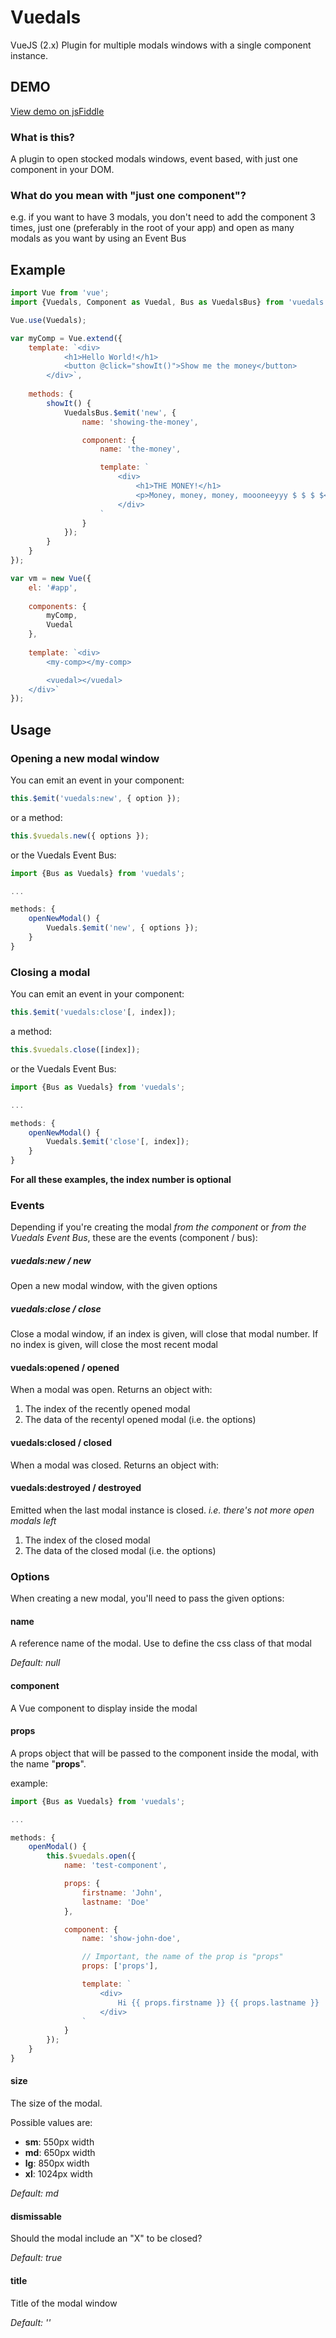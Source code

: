 # Vuedals

VueJS (2.x) Plugin for multiple modals windows with a single component instance.

## DEMO

[View demo on jsFiddle](https://jsfiddle.net/ackqudv7/1/)

### What is this?

A plugin to open stocked modals windows, event based, with just one component in your DOM.

### What do you mean with "just one component"?

e.g. if you want to have 3 modals, you don't need to add the component 3 times, just one (preferably in the root of your app) and open as many modals as you want by using an Event Bus

## Example

```js
import Vue from 'vue';
import {Vuedals, Component as Vuedal, Bus as VuedalsBus} from 'vuedals';

Vue.use(Vuedals);

var myComp = Vue.extend({
	template: `<div>
	        <h1>Hello World!</h1>
			<button @click="showIt()">Show me the money</button>
	    </div>`,
	
	methods: {
		showIt() {
			VuedalsBus.$emit('new', {
				name: 'showing-the-money',

				component: {
					name: 'the-money',

					template: `
						<div>
							<h1>THE MONEY!</h1>
							<p>Money, money, money, moooneeyyy $ $ $ $</p>
						</div>
					`
				}
			});
		}
	}
});

var vm = new Vue({
	el: '#app',
	
	components: {
		myComp,
		Vuedal
	},
	
	template: `<div>
	    <my-comp></my-comp>

	    <vuedal></vuedal>
	</div>`
});
```

## Usage

### Opening a new modal window

You can emit an event in your component:

```js
this.$emit('vuedals:new', { option });
```

or a method:

```js
this.$vuedals.new({ options });
```

or the Vuedals Event Bus:

```js
import {Bus as Vuedals} from 'vuedals';

...

methods: { 
	openNewModal() {
		Vuedals.$emit('new', { options });
	}
}
```

### Closing a modal

You can emit an event in your component:

```js
this.$emit('vuedals:close'[, index]);
```

a method:

```js
this.$vuedals.close([index]);
```

or the Vuedals Event Bus:

```js
import {Bus as Vuedals} from 'vuedals';

...

methods: { 
	openNewModal() {
		Vuedals.$emit('close'[, index]);
	}
}
```

**For all these examples, the index number is optional**

### Events

Depending if you're creating the modal *from the component* or *from the Vuedals Event Bus*, these are the events (component / bus):

##### vuedals:new / new
Open a new modal window, with the given options

##### vuedals:close / close
Close a modal window, if an index is given, will close that modal number. If no index is given, will close the most recent modal

#### vuedals:opened / opened
When a modal was open. Returns an object with:

1. The index of the recently opened modal
2. The data of the recentyl opened modal (i.e. the options)

#### vuedals:closed / closed
When a modal was closed. Returns an object with:

#### vuedals:destroyed / destroyed
Emitted when the last modal instance is closed. *i.e. there's not more open modals left*

1. The index of the closed modal
2. The data of the closed modal (i.e. the options)

### Options

When creating a new modal, you'll need to pass the given options:

#### name
A reference name of the modal. Use to define the css class of that modal

*Default: null*

#### component
A Vue component to display inside the modal

#### props
A props object that will be passed to the component inside the modal, with the name "**props**".

example:

```js
import {Bus as Vuedals} from 'vuedals';

...

methods: {
	openModal() {
		this.$vuedals.open({
			name: 'test-component',

			props: {
				firstname: 'John',
				lastname: 'Doe'
			},

			component: {
				name: 'show-john-doe',

				// Important, the name of the prop is "props"
				props: ['props'],

				template: `
					<div>
						Hi {{ props.firstname }} {{ props.lastname }}
					</div>
				`
			}
		});
	}	
}
```

#### size
The size of the modal.

Possible values are:
- **sm**: 550px width
- **md**: 650px width
- **lg**: 850px width
- **xl**: 1024px width

*Default: md*

#### dismissable
Should the modal include an "X" to be closed?

*Default: true*

#### title
Title of the modal window

*Default: ''*

